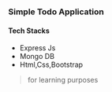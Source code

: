 ### Simple Todo Application

#### Tech Stacks
- Express Js
- Mongo DB
- Html,Css,Bootstrap

> for learning purposes
